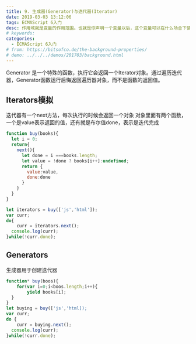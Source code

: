 ```yaml
---
title: 9. 生成器(Generator)与迭代器(Iterator)
date: 2019-03-03 13:12:06
tags: ECMAScript 6入门
desc: 作用域就是变量的作用范围。也就是你声明一个变量以后，这个变量可以在什么场合下使用。以前的JavaScript只有全局作用域，和函数作用域。
# keywords: 
categories:
  - ECMAScript 6入门
# from: https://bitsofco.de/the-background-properties/
# demo: ../../../demos/201703/background.html
---
```


Generator 是一个特殊的函数，执行它会返回一个Iterator对象。通过遍历迭代器，Generator函数运行后悔返回遍历器对象，而不是函数的返回值。

## Iterators模拟
迭代器有一个next方法，每次执行的时候会返回一个对象 对象里面有两个函数，一个是value表示返回的值，还有就是布尔值done，表示是迭代完成

```javascript
function buy(books){
  let i = 0;
  return{
    next(){
      let done = i ===books.length;
      let value = !done ? books[i++]:undefined;
      return {
      	value:value,
        done:done
      }
    }
  }
}

let iterators = buy(['js','html']);
var curr;
do{
	curr = iterators.next();
  console.log(curr);
}while(!curr.done);
```

## Generators
生成器用于创建迭代器

```javascript
function* buy(boos){
	for(var i=0;i<boos.length;i++){
  		yield books[i];
  }
}
let buying = buy(['js','html]);
var curr;
do {
	curr = buying.next();
  console.log(curr);
}while(!curr.done);
```


